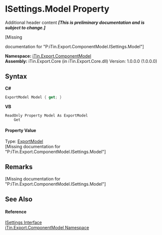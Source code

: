 # ISettings.Model Property 
Additional header content _**\[This is preliminary documentation and is subject to change.\]**_

\[Missing <summary> documentation for "P:iTin.Export.ComponentModel.ISettings.Model"\]

**Namespace:**&nbsp;<a href="55171ca4-890c-0ab2-e812-efe82bc0b686">iTin.Export.ComponentModel</a><br />**Assembly:**&nbsp;iTin.Export.Core (in iTin.Export.Core.dll) Version: 1.0.0.0 (1.0.0.0)

## Syntax

**C#**<br />
``` C#
ExportModel Model { get; }
```

**VB**<br />
``` VB
ReadOnly Property Model As ExportModel
	Get
```


#### Property Value
Type: <a href="ff3f8d5d-9bb7-2235-58c5-0d8358e85c80">ExportModel</a><br />\[Missing <value> documentation for "P:iTin.Export.ComponentModel.ISettings.Model"\]

## Remarks
\[Missing <remarks> documentation for "P:iTin.Export.ComponentModel.ISettings.Model"\]

## See Also


#### Reference
<a href="94ca8fa3-4ba6-d3f7-614b-913fad195fff">ISettings Interface</a><br /><a href="55171ca4-890c-0ab2-e812-efe82bc0b686">iTin.Export.ComponentModel Namespace</a><br />